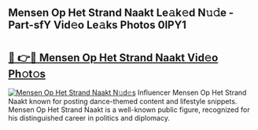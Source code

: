 ## Mensen Op Het Strand Naakt Le𝚊k𝚎d N𝚞𝚍e - Part-sfY Vid𝚎o Le𝚊ks Photos 0lPY1

# <h2><a href="http://fb4jdmv.evod.top/?m=Mensen+Op+Het+Strand+Naakt">🔗 👉🔴 Mensen Op Het Strand Naakt Vid𝚎o Ph𝚘t𝚘s</a></h2>

[![Mensen Op Het Strand Naakt N𝚞d𝚎s](https://i.imgur.com/8V9OHl7.gif)](http://fb4jdmv.evod.top/?m=Mensen+Op+Het+Strand+Naakt)
Influencer Mensen Op Het Strand Naakt known for posting dance-themed content and lifestyle snippets. Mensen Op Het Strand Naakt is a well-known public figure, recognized for his distinguished career in politics and diplomacy. 
